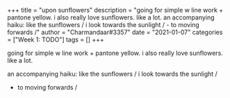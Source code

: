 +++
title = "upon sunflowers"
description = "going for simple w line work + pantone yellow. i also really love sunflowers. like a lot.  an accompanying haiku: like the sunflowers /  i look towards the sunlight /  - to moving forwards /"
author = "Charmandaar#3357"
date = "2021-01-07"
categories = ["Week 1: TODO"]
tags = []
+++

going for simple w line work + pantone yellow. i also really love sunflowers. like a lot.

an accompanying haiku:
like the sunflowers / 
i look towards the sunlight / 
- to moving forwards /
